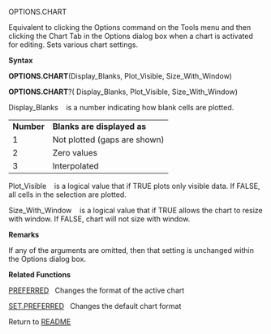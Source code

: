 OPTIONS.CHART

Equivalent to clicking the Options command on the Tools menu and then
clicking the Chart Tab in the Options dialog box when a chart is
activated for editing. Sets various chart settings.

**Syntax**

**OPTIONS.CHART**(Display\_Blanks, Plot\_Visible, Size\_With\_Window)

**OPTIONS.CHART**?( Display\_Blanks, Plot\_Visible, Size\_With\_Window)

Display\_Blanks    is a number indicating how blank cells are plotted.

|            |                              |
| ---------- | ---------------------------- |
| **Number** | **Blanks are displayed as**  |
| 1          | Not plotted (gaps are shown) |
| 2          | Zero values                  |
| 3          | Interpolated                 |

Plot\_Visible    is a logical value that if TRUE plots only visible
data. If FALSE, all cells in the selection are plotted.

Size\_With\_Window    is a logical value that if TRUE allows the chart
to resize with window. If FALSE, chart will not size with window.

**Remarks**

If any of the arguments are omitted, then that setting is unchanged
within the Options dialog box.

**Related Functions**

[PREFERRED](PREFERRED.md)   Changes the format of the active chart

[SET.PREFERRED](SET.PREFERRED.md)   Changes the default chart format



Return to [README](README.md)

